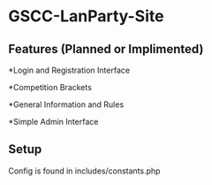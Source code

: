 GSCC-LanParty-Site
==================

Features (Planned or Implimented)
---------------------------------
  *Login and Registration Interface
  
  *Competition Brackets
  
  *General Information and Rules
  
  *Simple Admin Interface

Setup
-----
  Config is found in includes/constants.php
